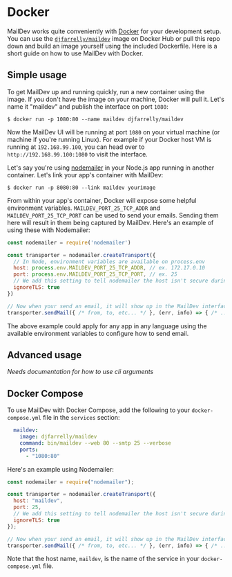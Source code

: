 # Docker

MailDev works quite conveniently with [Docker](https://www.docker.com/) for
your development setup. You can use the
[`djfarrelly/maildev`](https://registry.hub.docker.com/u/djfarrelly/maildev/)
image on Docker Hub or pull this repo down and build an image yourself using
the included Dockerfile. Here is a short guide on how to use MailDev with Docker.

## Simple usage

To get MailDev up and running quickly, run a new container using the image.
If you don't have the image on your machine, Docker will pull it. Let's name
it "maildev" and publish the interface on port `1080`:

```
$ docker run -p 1080:80 --name maildev djfarrelly/maildev
```

Now the MailDev UI will be running at port `1080` on your virtual machine
(or machine if you're running Linux). For example if your Docker host VM is
running at `192.168.99.100`, you can head over to `http://192.168.99.100:1080`
to visit the interface.

Let's say you're using [nodemailer](https://github.com/nodemailer/nodemailer)
in your Node.js app running in another container. Let's link your app's
container with MailDev:

```
$ docker run -p 8080:80 --link maildev yourimage
```

From within your app's container, Docker will expose some helpful environment
variables. `MAILDEV_PORT_25_TCP_ADDR` and `MAILDEV_PORT_25_TCP_PORT` can be
used to send your emails. Sending them here will result in them being captured
by MailDev. Here's an example of using these with Nodemailer:

```js
const nodemailer = require('nodemailer')

const transporter = nodemailer.createTransport({
  // In Node, environment variables are available on process.env
  host: process.env.MAILDEV_PORT_25_TCP_ADDR, // ex. 172.17.0.10
  port: process.env.MAILDEV_PORT_25_TCP_PORT, // ex. 25
  // We add this setting to tell nodemailer the host isn't secure during dev:
  ignoreTLS: true
})

// Now when your send an email, it will show up in the MailDev interface
transporter.sendMail({ /* from, to, etc... */ }, (err, info) => { /* ... */ });
```

The above example could apply for any app in any language using the available
environment variables to configure how to send email.

## Advanced usage

*Needs documentation for how to use cli arguments*

## Docker Compose

To use MailDev with Docker Compose, add the following to your
`docker-compose.yml` file in the `services` section:

```yaml
  maildev:
    image: djfarrelly/maildev
    command: bin/maildev --web 80 --smtp 25 --verbose
    ports:
      - "1080:80"
```

Here's an example using Nodemailer:

```js
const nodemailer = require("nodemailer");

const transporter = nodemailer.createTransport({
  host: "maildev",
  port: 25,
  // We add this setting to tell nodemailer the host isn't secure during dev:
  ignoreTLS: true
});

// Now when your send an email, it will show up in the MailDev interface
transporter.sendMail({ /* from, to, etc... */ }, (err, info) => { /* ... */ });
```

Note that the host name, `maildev`, is the name of the service in your
`docker-compose.yml` file.
